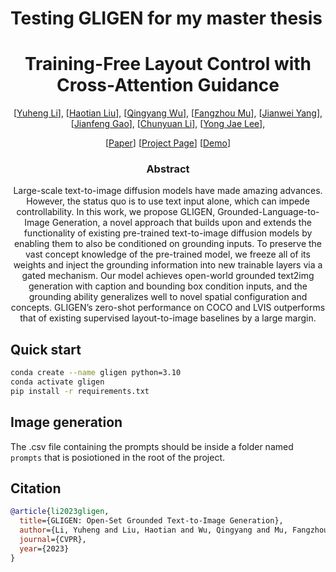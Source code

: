 # Testing GLIGEN for my master thesis

<div align="center">
<h1>Training-Free Layout Control with Cross-Attention Guidance</h1>

[[Yuheng Li](https://yuheng-li.github.io/)], [[Haotian Liu](https://hliu.cc/)], [[Qingyang Wu]()], [[Fangzhou Mu](https://pages.cs.wisc.edu/~fmu/)], [[Jianwei Yang](https://jwyang.github.io/)], [[Jianfeng Gao](https://www.microsoft.com/en-us/research/people/jfgao/)], [[Chunyuan Li](https://chunyuan.li/)], [[Yong Jae Lee](https://pages.cs.wisc.edu/~yongjaelee/)],

[[Paper](https://arxiv.org/abs/2301.07093)] [[Project Page](https://gligen.github.io/)] [[Demo](https://huggingface.co/spaces/gligen/demo)]

<h3>Abstract</h3>

Large-scale text-to-image diffusion models have made amazing advances. However, the status quo is to use text input alone, which can impede controllability. In this work, we propose GLIGEN, Grounded-Language-to-Image Generation, a novel approach that builds upon and extends the functionality of existing pre-trained text-to-image diffusion models by enabling them to also be conditioned on grounding inputs. To preserve the vast concept knowledge of the pre-trained model, we freeze all of its weights and inject the grounding information into new trainable layers via a gated mechanism. Our model achieves open-world grounded text2img generation with caption and bounding box condition inputs, and the grounding ability generalizes well to novel spatial configuration and concepts. GLIGEN’s zero-shot performance on COCO and LVIS outperforms that of existing supervised layout-to-image baselines by a large margin.

</div>

## Quick start

```bash
conda create --name gligen python=3.10
conda activate gligen
pip install -r requirements.txt
```

## Image generation

The .csv file containing the prompts should be inside a folder named `prompts` that is posiotioned in the root of the project.

## Citation

```bibtex
@article{li2023gligen,
  title={GLIGEN: Open-Set Grounded Text-to-Image Generation},
  author={Li, Yuheng and Liu, Haotian and Wu, Qingyang and Mu, Fangzhou and Yang, Jianwei and Gao, Jianfeng and Li, Chunyuan and Lee, Yong Jae},
  journal={CVPR},
  year={2023}
}

```

